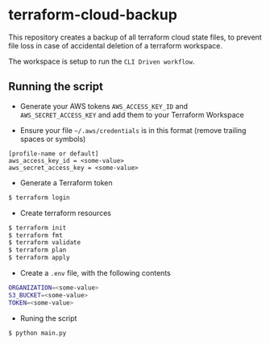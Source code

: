 # terraform-cloud-backup
This repository creates a backup of all terraform cloud state files, to prevent file loss in case of accidental deletion of a terraform workspace.

The workspace is setup to run the ```CLI Driven workflow```. 

## Running the script

- Generate your AWS tokens ```AWS_ACCESS_KEY_ID``` and ```AWS_SECRET_ACCESS_KEY``` and add them to your Terraform Workspace

- Ensure your file ```~/.aws/credentials``` is in this format (remove trailing spaces or symbols)
```
[profile-name or default]
aws_access_key_id = <some-value>
aws_secret_access_key = <some-value>
```

- Generate a Terraform token
```bash
$ terraform login
```

- Create terraform resources
```bash
$ terraform init
$ terraform fmt
$ terraform validate
$ terraform plan
$ terraform apply
```

- Create a ```.env``` file, with the following contents
```bash
ORGANIZATION=<some-value>
S3_BUCKET=<some-value>
TOKEN=<some-value>
```

- Runing the script
```python
$ python main.py
```
